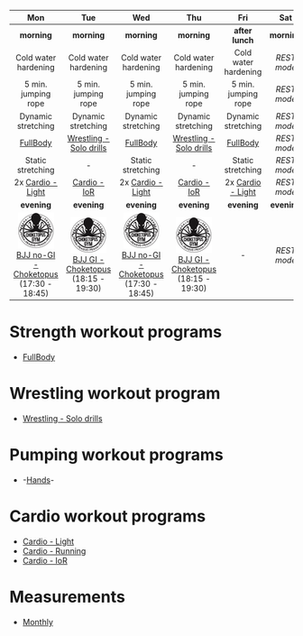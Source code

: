 | Mon | Tue | Wed | Thu | Fri | Sat | Sun |
|:-:|:-:|:-:|:-:|:-:|:-:|:-:|
| **morning** | **morning** | **morning** | **morning** | **after lunch** | **morning** | **morning** |
| Cold water hardening | Cold water hardening | Cold water hardening | Cold water hardening | Cold water hardening | *REST mode* | *REST mode* |
| 5 min. jumping rope | 5 min. jumping rope | 5 min. jumping rope | 5 min. jumping rope | 5 min. jumping rope | *REST mode* | *REST mode* |
| Dynamic stretching | Dynamic stretching | Dynamic stretching | Dynamic stretching | Dynamic stretching | *REST mode* | *REST mode* |
| [FullBody](https://github.com/mobsikx/workout/blob/summer/Strength-FullBody.md) | [Wrestling - Solo drills](https://github.com/mobsikx/workout/blob/summer/Wrestling-Solodrills.md) | [FullBody](https://github.com/mobsikx/workout/blob/summer/Strength-FullBody.md) | [Wrestling - Solo drills](https://github.com/mobsikx/workout/blob/summer/Wrestling-Solodrills.md) | [FullBody](https://github.com/mobsikx/workout/blob/summer/Strength-FullBody.md) | *REST mode* | *REST mode* |
| Static stretching | *-* | Static stretching | *-*| Static stretching | *REST mode* | *REST mode* |
| 2x [Cardio - Light](https://github.com/mobsikx/workout/blob/summer/Cardio-Light.md) | [Cardio - IoR](https://github.com/mobsikx/workout/blob/summer/Cardio-IoR.md) | 2x [Cardio - Light](https://github.com/mobsikx/workout/blob/summer/Cardio-Light.md) | [Cardio - IoR](https://github.com/mobsikx/workout/blob/summer/Cardio-IoR.md) | 2x [Cardio - Light](https://github.com/mobsikx/workout/blob/summer/Cardio-Light.md) | *REST mode* | *REST mode* |
| **evening** | **evening** | **evening** | **evening** | **evening** | **evening** | **evening** |
| [![](./images/logo-choketopusgym-64x64.jpg)](https://choketopusgym.cz/rozvrh/prazacka/)[BJJ no-GI - Choketopus](https://choketopusgym.cz/rozvrh/prazacka/) (17:30 - 18:45) | [![](./images/logo-choketopusgym-64x64.jpg)](https://choketopusgym.cz/rozvrh/prazacka/)[BJJ GI - Choketopus](https://choketopusgym.cz/rozvrh/prazacka/) (18:15 - 19:30) | [![](./images/logo-choketopusgym-64x64.jpg)](https://choketopusgym.cz/rozvrh/prazacka/)[BJJ no-GI - Choketopus](https://choketopusgym.cz/rozvrh/prazacka/) (17:30 - 18:45) | [![](./images/logo-choketopusgym-64x64.jpg)](https://choketopusgym.cz/rozvrh/prazacka/)[BJJ GI - Choketopus](https://choketopusgym.cz/rozvrh/prazacka/) (18:15 - 19:30) | *-* | *REST mode* | *REST mode* |

# Strength workout programs
* [FullBody](https://github.com/mobsikx/workout/blob/summer/Strength-FullBody.md)

# Wrestling workout program
* [Wrestling - Solo drills](https://github.com/mobsikx/workout/blob/summer/Wrestling-Solodrills.md)

# Pumping workout programs
* -[Hands](https://github.com/mobsikx/workout/blob/summer/Hands.md)-

# Cardio workout programs
* [Cardio - Light](https://github.com/mobsikx/workout/blob/summer/Cardio-Light.md)
* [Cardio - Running](https://en.mapy.cz/zakladni?planovani-trasy&x=14.4191051&y=50.1060084&z=17&rc=9hCK4xYBXldyYh43DhfThiN3fZG&rs=pubt&rs=stre&rs=coor&rs=pubt&ri=15306131&ri=123022&ri=&ri=15305873&mrp=%7B%22c%22%3A132%7D&xc=%5B%5D)
* [Cardio - IoR](https://github.com/mobsikx/workout/blob/summer/Cardio-IoR.md)

# Measurements
* [Monthly](https://onedrive.live.com/edit.aspx?resid=201A2B187B4F6840!127&app=Excel&wdnd=1&wdPreviousSession=d4c29844%2D4119%2D400d%2Da5bd%2D41ce04693cb3)
